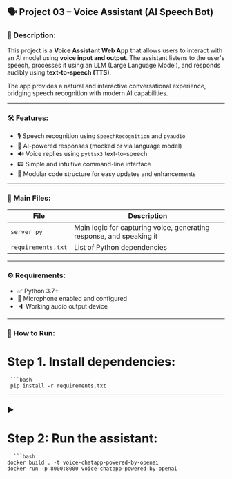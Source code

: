 ## 🗣️ Project 03 – Voice Assistant (AI Speech Bot)

### 📄 Description:

This project is a **Voice Assistant Web App** that allows users to interact with an AI model using **voice input and output**. The assistant listens to the user's speech, processes it using an LLM (Large Language Model), and responds audibly using **text-to-speech (TTS)**.

The app provides a natural and interactive conversational experience, bridging speech recognition with modern AI capabilities.

---

### 🛠️ Features:

- 🎙️ Speech recognition using `SpeechRecognition` and `pyaudio`
- 🧠 AI-powered responses (mocked or via language model)
- 🔊 Voice replies using `pyttsx3` text-to-speech
- 📟 Simple and intuitive command-line interface
- 🧩 Modular code structure for easy updates and enhancements

---

### 📂 Main Files:

| File         | Description                              |
|--------------|------------------------------------------|
| `server py`     | Main logic for capturing voice, generating response, and speaking it |
| `requirements.txt` | List of Python dependencies              |

---

### ⚙️ Requirements:

- ✅ Python 3.7+
- 🎤 Microphone enabled and configured
- 🔈 Working audio output device

---

### 🚀 How to Run:
# Step 1. Install dependencies:
     ```bash
     pip install -r requirements.txt

---


### ▶️ 
# Step 2: Run the assistant:
      ```bash
    docker build . -t voice-chatapp-powered-by-openai
    docker run -p 8000:8000 voice-chatapp-powered-by-openai
